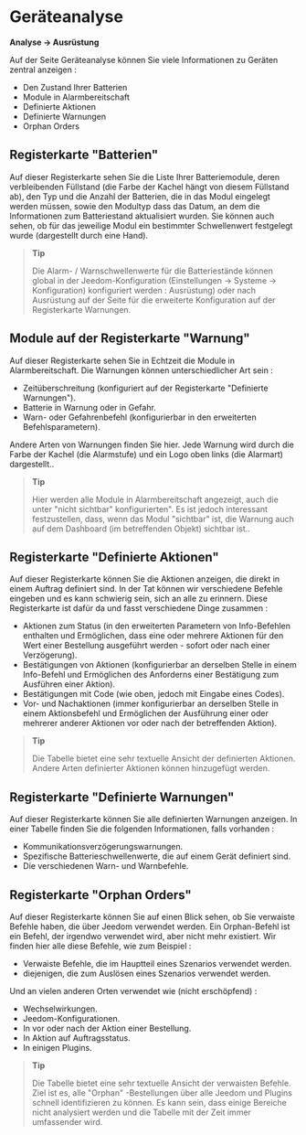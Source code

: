 # Geräteanalyse
**Analyse → Ausrüstung**

Auf der Seite Geräteanalyse können Sie viele Informationen zu Geräten zentral anzeigen :

- Den Zustand Ihrer Batterien
- Module in Alarmbereitschaft
- Definierte Aktionen
- Definierte Warnungen
- Orphan Orders

## Registerkarte &quot;Batterien&quot;


Auf dieser Registerkarte sehen Sie die Liste Ihrer Batteriemodule, deren verbleibenden Füllstand (die Farbe der Kachel hängt von diesem Füllstand ab), den Typ und die Anzahl der Batterien, die in das Modul eingelegt werden müssen, sowie den Modultyp dass das Datum, an dem die Informationen zum Batteriestand aktualisiert wurden. Sie können auch sehen, ob für das jeweilige Modul ein bestimmter Schwellenwert festgelegt wurde (dargestellt durch eine Hand).

> **Tip**
>
> Die Alarm- / Warnschwellenwerte für die Batteriestände können global in der Jeedom-Konfiguration (Einstellungen → Systeme → Konfiguration) konfiguriert werden : Ausrüstung) oder nach Ausrüstung auf der Seite für die erweiterte Konfiguration auf der Registerkarte Warnungen.

## Module auf der Registerkarte &quot;Warnung&quot;

Auf dieser Registerkarte sehen Sie in Echtzeit die Module in Alarmbereitschaft. Die Warnungen können unterschiedlicher Art sein :

- Zeitüberschreitung (konfiguriert auf der Registerkarte &quot;Definierte Warnungen&quot;).
- Batterie in Warnung oder in Gefahr.
- Warn- oder Gefahrenbefehl (konfigurierbar in den erweiterten Befehlsparametern).

Andere Arten von Warnungen finden Sie hier.
Jede Warnung wird durch die Farbe der Kachel (die Alarmstufe) und ein Logo oben links (die Alarmart) dargestellt..

> **Tip**
>
> Hier werden alle Module in Alarmbereitschaft angezeigt, auch die unter "nicht sichtbar" konfigurierten". Es ist jedoch interessant festzustellen, dass, wenn das Modul &quot;sichtbar&quot; ist, die Warnung auch auf dem Dashboard (im betreffenden Objekt) sichtbar ist..

## Registerkarte &quot;Definierte Aktionen&quot;

Auf dieser Registerkarte können Sie die Aktionen anzeigen, die direkt in einem Auftrag definiert sind. In der Tat können wir verschiedene Befehle eingeben und es kann schwierig sein, sich an alle zu erinnern. Diese Registerkarte ist dafür da und fasst verschiedene Dinge zusammen :

- Aktionen zum Status (in den erweiterten Parametern von Info-Befehlen enthalten und Ermöglichen, dass eine oder mehrere Aktionen für den Wert einer Bestellung ausgeführt werden - sofort oder nach einer Verzögerung).
- Bestätigungen von Aktionen (konfigurierbar an derselben Stelle in einem Info-Befehl und Ermöglichen des Anforderns einer Bestätigung zum Ausführen einer Aktion).
- Bestätigungen mit Code (wie oben, jedoch mit Eingabe eines Codes).
- Vor- und Nachaktionen (immer konfigurierbar an derselben Stelle in einem Aktionsbefehl und Ermöglichen der Ausführung einer oder mehrerer anderer Aktionen vor oder nach der betreffenden Aktion).

> **Tip**
>
> Die Tabelle bietet eine sehr textuelle Ansicht der definierten Aktionen. Andere Arten definierter Aktionen können hinzugefügt werden.

## Registerkarte &quot;Definierte Warnungen&quot;

Auf dieser Registerkarte können Sie alle definierten Warnungen anzeigen. In einer Tabelle finden Sie die folgenden Informationen, falls vorhanden :

- Kommunikationsverzögerungswarnungen.
- Spezifische Batterieschwellenwerte, die auf einem Gerät definiert sind.
- Die verschiedenen Warn- und Warnbefehle.

## Registerkarte &quot;Orphan Orders&quot;

Auf dieser Registerkarte können Sie auf einen Blick sehen, ob Sie verwaiste Befehle haben, die über Jeedom verwendet werden. Ein Orphan-Befehl ist ein Befehl, der irgendwo verwendet wird, aber nicht mehr existiert. Wir finden hier alle diese Befehle, wie zum Beispiel :

- Verwaiste Befehle, die im Hauptteil eines Szenarios verwendet werden.
- diejenigen, die zum Auslösen eines Szenarios verwendet werden.

Und an vielen anderen Orten verwendet wie (nicht erschöpfend) :
- Wechselwirkungen.
- Jeedom-Konfigurationen.
- In vor oder nach der Aktion einer Bestellung.
- In Aktion auf Auftragsstatus.
- In einigen Plugins.

> **Tip**
>
> Die Tabelle bietet eine sehr textuelle Ansicht der verwaisten Befehle. Ziel ist es, alle &quot;Orphan&quot; -Bestellungen über alle Jeedom und Plugins schnell identifizieren zu können. Es kann sein, dass einige Bereiche nicht analysiert werden und die Tabelle mit der Zeit immer umfassender wird.
